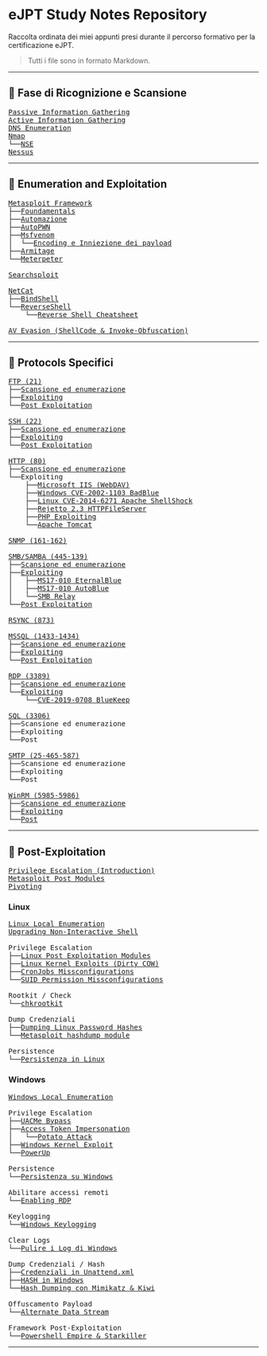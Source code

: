 # eJPT Study Notes Repository

Raccolta ordinata dei miei appunti presi durante il percorso formativo per la certificazione eJPT.  
> Tutti i file sono in formato Markdown.

---

## 🧭 Fase di Ricognizione e Scansione
<pre>
<a href="https://github.com/Gigidotexe/Penetration_Test_notes/blob/main/Passive%20Information%20Gathering.md">Passive Information Gathering</a>
<a href="https://github.com/Gigidotexe/Penetration_Test_notes/blob/main/Active%20Information%20Gathering.md">Active Information Gathering</a>
<a href="https://github.com/Gigidotexe/Penetration_Test_notes/blob/main/DNS%20Emumeration.md">DNS Enumeration</a>
<a href="https://github.com/Gigidotexe/Penetration_Test_notes/blob/main/Nmap.md">Nmap</a>
└──<a href="https://github.com/Gigidotexe/Penetration_Test_notes/blob/main/NSE.md">NSE</a>
<a href="https://github.com/Gigidotexe/Penetration_Test_notes/tree/main">Nessus</a>
</pre>

---

## 🧾 Enumeration and Exploitation
<pre>
<a href="https://github.com/Gigidotexe/Penetration_Test_notes/blob/main/Metasploit%20Framework.md">Metasploit Framework</a>
├──<a href="https://github.com/Gigidotexe/Penetration_Test_notes/blob/main/Metasploit%20Foundamentals.md">Foundamentals</a>
├──<a href="https://github.com/Gigidotexe/Penetration_Test_notes/blob/main/Metasploit%20Automazione.md">Automazione</a>
├──<a href="https://github.com/Gigidotexe/Penetration_Test_notes/blob/main/Metasploit%20AutoPWN.md">AutoPWN</a>
├──<a href="https://github.com/Gigidotexe/Penetration_Test_notes/blob/main/Msfvenom.md">Msfvenom</a>
│  └──<a href="https://github.com/Gigidotexe/Penetration_Test_notes/blob/main/Msfvenom%20Econding%20and%20Injection%20Payload.md">Encoding e Inniezione dei payload</a>
├──<a href="https://github.com/Gigidotexe/Penetration_Test_notes/blob/main/Armitage.md">Armitage</a>
└──<a href="https://github.com/Gigidotexe/Penetration_Test_notes/blob/main/Meterpeter.md">Meterpeter</a>

<a href="https://github.com/Gigidotexe/Penetration_Test_notes/blob/main/Searchsploit.md">Searchsploit</a>

<a href="https://github.com/Gigidotexe/Penetration_Test_notes/blob/main/Netcat.md">NetCat</a>
├──<a href="https://github.com/Gigidotexe/Penetration_Test_notes/blob/main/Netcat%20BindShell.md">BindShell</a>
└──<a href="https://github.com/Gigidotexe/Penetration_Test_notes/blob/main/Netcat%20ReverseShell.md">ReverseShell</a>
    └──<a href="https://github.com/Gigidotexe/Penetration_Test_notes/blob/main/Reverse%20shell%20Cheatsheet.md">Reverse Shell Cheatsheet</a>

<a href="https://github.com/Gigidotexe/Penetration_Test_notes/blob/main/AntiVirus%20Evasion%20with%20Shelter%20and%20Invoke-Obfuscation.md">AV Evasion (ShellCode & Invoke-Obfuscation)</a>
</pre>

---

## 📡 Protocols Specifici
<pre>
<a href="https://github.com/Gigidotexe/Penetration_Test_notes/blob/main/FTP%20(21).md">FTP (21)</a>
├──<a href="https://github.com/Gigidotexe/Penetration_Test_notes/blob/main/FTP%20Scan%20and%20Enumeration.md">Scansione ed enumerazione</a>
├──<a href="https://github.com/Gigidotexe/Penetration_Test_notes/blob/main/FTP%20Exploiting.md">Exploiting</a>
└──<a href="https://github.com/Gigidotexe/Penetration_Test_notes/blob/main/FTP%20Post%20Exploitation.md">Post Exploitation</a>

<a href="https://github.com/Gigidotexe/Penetration_Test_notes/blob/main/SSH%20(22).md">SSH (22)</a>
├──<a href="https://github.com/Gigidotexe/Penetration_Test_notes/blob/main/SSH%20Scan%20and%20Enumeration.md">Scansione ed enumerazione</a>
├──<a href="https://github.com/Gigidotexe/Penetration_Test_notes/blob/main/SSH%20Exploiting.md">Exploiting</a>
└──<a href="https://github.com/Gigidotexe/Penetration_Test_notes/blob/main/SSH%20Post%20Exploitation.md">Post Exploitation</a>

<a href="https://github.com/Gigidotexe/Penetration_Test_notes/blob/main/HTTP.md">HTTP (80)</a>
├──<a href="https://github.com/Gigidotexe/Penetration_Test_notes/blob/main/HTTP%20Scan%20and%20Enumeration.md">Scansione ed enumerazione</a>
└──Exploiting
    ├──<a href="https://github.com/Gigidotexe/Penetration_Test_notes/blob/main/IIS%20WebDAV%20Exploiting.md">Microsoft IIS (WebDAV)</a>
    ├──<a href="https://github.com/Gigidotexe/Penetration_Test_notes/blob/main/CVE-2002-1103%20BadBlue%20Exploiting.md">Windows CVE-2002-1103 BadBlue</a>
    ├──<a href="https://github.com/Gigidotexe/Penetration_Test_notes/blob/main/CVE-2014-6271%20ShellShock.md">Linux CVE-2014-6271 Apache ShellShock</a>
    ├──<a href="https://github.com/Gigidotexe/Penetration_Test_notes/blob/main/Rejetto%20Vulnerable%20HTTPFileServer.md">Rejetto 2.3 HTTPFileServer</a>
    ├──<a href="https://github.com/Gigidotexe/Penetration_Test_notes/blob/main/PHP%20Exploiting.md">PHP Exploiting</a>
    └──<a href="https://github.com/Gigidotexe/Penetration_Test_notes/blob/main/Apache%20Tomcat%20Exploitation.md">Apache Tomcat</a>

<a href="https://github.com/Gigidotexe/Penetration_Test_notes/blob/main/SNMP%20(161-162).md">SNMP (161-162)</a>

<a href="https://github.com/Gigidotexe/Penetration_Test_notes/blob/main/SMB,%20SAMBA%20(445-139).md">SMB/SAMBA (445-139)</a>
├──<a href="https://github.com/Gigidotexe/Penetration_Test_notes/blob/main/SMB%20San%20and%20Enumeration.md">Scansione ed enumerazione</a>
├──<a href="https://github.com/Gigidotexe/Penetration_Test_notes/blob/main/SMB%20Exploiting.md">Exploiting</a>
│   ├──<a href="https://github.com/Gigidotexe/Penetration_Test_notes/blob/main/MS17-010%20EternalBlue.md">MS17-010 EternalBlue</a>
│   ├──<a href="https://github.com/Gigidotexe/Penetration_Test_notes/blob/main/MS17-010%20AutoBlue.md">MS17-010 AutoBlue</a>
│   └──<a href="https://github.com/Gigidotexe/Penetration_Test_notes/blob/main/SMB%20Relay%20Attack.md">SMB Relay</a>
└──<a href="https://github.com/Gigidotexe/Penetration_Test_notes/blob/main/SMB%20Post%20Exploitation.md">Post Exploitation</a>

<a href="https://github.com/Gigidotexe/Penetration_Test_notes/blob/main/RSYNC%20(873).md">RSYNC (873)</a>

<a href="https://github.com/Gigidotexe/Penetration_Test_notes/blob/main/MSSQL%20(1433-1434).md">MSSQL (1433-1434)</a>
├──<a href="https://github.com/Gigidotexe/Penetration_Test_notes/blob/main/MSSQL%20Scan%20and%20Enumeration.md">Scansione ed enumerazione</a>
├──<a href="https://github.com/Gigidotexe/Penetration_Test_notes/blob/main/MSSQL%20Exploiting.md">Exploiting</a>
└──<a href="https://github.com/Gigidotexe/Penetration_Test_notes/blob/main/MSSQL%20Post%20Exploitation.md">Post Exploitation</a>

<a href="https://github.com/Gigidotexe/Penetration_Test_notes/blob/main/RDP%20(3389).md">RDP (3389)</a>
├──<a href="https://github.com/Gigidotexe/Penetration_Test_notes/blob/main/RDP%20Scan%20and%20Enumeration.md">Scansione ed enumerazione</a>
└──<a href="https://github.com/Gigidotexe/Penetration_Test_notes/blob/main/RDP%20Exploiting.md">Exploiting</a>
    └──<a href="https://github.com/Gigidotexe/Penetration_Test_notes/blob/main/cve_2019_0708%20BlueKeep.md">CVE-2019-0708 BlueKeep</a>

<a href="https://github.com/Gigidotexe/Penetration_Test_notes/blob/main/SQL%20(3306).md">SQL (3306)</a>
├──Scansione ed enumerazione
├──Exploiting
└──Post

<a href="https://github.com/Gigidotexe/Penetration_Test_notes/blob/main/SMTP%20(25-465-587).md">SMTP (25-465-587)</a>
├──Scansione ed enumerazione
├──Exploiting
└──Post

<a href="https://github.com/Gigidotexe/Penetration_Test_notes/blob/main/WinRM%20(5985-5986).md">WinRM (5985-5986)</a>
├──<a href="https://github.com/Gigidotexe/Penetration_Test_notes/blob/main/WinRM%20Scan%20and%20Enumeration.md">Scansione ed enumerazione</a>
├──<a href="https://github.com/Gigidotexe/Penetration_Test_notes/blob/main/WinRM%20Exploiting.md">Exploiting</a>
└──<a href="https://github.com/Gigidotexe/Penetration_Test_notes/blob/main/WinRM%20Post%20Exploitation.md">Post</a>
</pre>

---

## 🧰 Post-Exploitation
<pre>
<a href="https://github.com/Gigidotexe/Penetration_Test_notes/blob/main/Privilege%20Escalation%20(Introduction).md">Privilege Escalation (Introduction)</a>
<a href="https://github.com/Gigidotexe/Penetration_Test_notes/blob/main/Post%20Exploitation%20Modules.md">Metasploit Post Modules</a>
<a href="https://github.com/Gigidotexe/Penetration_Test_notes/blob/main/Pivoting.md">Pivoting</a>
</pre>

### Linux
<pre>
<a href="https://github.com/Gigidotexe/Penetration_Test_notes/blob/main/Linux%20Local%20enumeration.md">Linux Local Enumeration</a>
<a href="https://github.com/Gigidotexe/Penetration_Test_notes/blob/main/Upgradare%20una%20shell%20non%20interattiva.md">Upgrading Non-Interactive Shell</a>
    
Privilege Escalation
├──<a href="https://github.com/Gigidotexe/Penetration_Test_notes/blob/main/Linux%20Post%20Exploitetion%20Modules.md">Linux Post Exploitation Modules</a>
├──<a href="https://github.com/Gigidotexe/Penetration_Test_notes/blob/main/Linux%20Kernel%20Exploits%20(CVE-2016-5195%20Dirty%20COW).md">Linux Kernel Exploits (Dirty COW)</a>
├──<a href="https://github.com/Gigidotexe/Penetration_Test_notes/blob/main/CronJobs%20Missconfigurations.md">CronJobs Missconfigurations</a>
└──<a href="https://github.com/Gigidotexe/Penetration_Test_notes/blob/main/SUID%20Permissions%20Missconfigurations.md">SUID Permission Missconfigurations</a>

Rootkit / Check
└──<a href="https://github.com/Gigidotexe/Penetration_Test_notes/blob/main/chkrootkit.md">chkrootkit</a>

Dump Credenziali
├──<a href="https://github.com/Gigidotexe/Penetration_Test_notes/blob/main/Dumping%20Linux%20Password%20Hashes.md">Dumping Linux Password Hashes</a>
└──<a href="https://github.com/Gigidotexe/Penetration_Test_notes/blob/main/Metasploit%20hashdump%20module.md">Metasploit hashdump module</a>

Persistence
└──<a href="https://github.com/Gigidotexe/Penetration_Test_notes/blob/main/Persistenza%20in%20Linux.md">Persistenza in Linux</a>
</pre>

### Windows
<pre>
<a href="https://github.com/Gigidotexe/Penetration_Test_notes/blob/main/Windows%20Local%20enumeration.md">Windows Local Enumeration</a>
    
Privilege Escalation
├──<a href="https://github.com/Gigidotexe/Penetration_Test_notes/blob/main/UACMe.md">UACMe Bypass</a>
├──<a href="https://github.com/Gigidotexe/Penetration_Test_notes/blob/main/Access%20Token%20Impersonation.md">Access Token Impersonation</a>
│   └──<a href="https://github.com/Gigidotexe/Penetration_Test_notes/blob/main/Potato%20Attack.md">Potato Attack</a>
├──<a href="https://github.com/Gigidotexe/Penetration_Test_notes/blob/main/Windows%20Kernel%20Exploit.md">Windows Kernel Exploit</a>
└──<a href="https://github.com/Gigidotexe/Penetration_Test_notes/blob/main/PowerUp.md">PowerUp</a>

Persistence
└──<a href="https://github.com/Gigidotexe/Penetration_Test_notes/blob/main/Persistence%20on%20windows.md">Persistenza su Windows</a>

Abilitare accessi remoti
└──<a href="https://github.com/Gigidotexe/Penetration_Test_notes/blob/main/Enabling%20RDP.md">Enabling RDP</a>

Keylogging
└──<a href="https://github.com/Gigidotexe/Penetration_Test_notes/blob/main/Windows%20Keylogging.md">Windows Keylogging</a>

Clear Logs
└──<a href="https://github.com/Gigidotexe/Penetration_Test_notes/blob/main/Clearing%20Event%20Log%20Windows.md">Pulire i Log di Windows</a>

Dump Credenziali / Hash
├──<a href="https://github.com/Gigidotexe/Penetration_Test_notes/blob/main/Searching%20For%20Passwords%20In%20Windows%20Configuration%20Files.md">Credenziali in Unattend.xml</a>
├──<a href="https://github.com/Gigidotexe/Penetration_Test_notes/blob/main/Windows%20Password%20Hashes.md">HASH in Windows</a>
└──<a href="https://github.com/Gigidotexe/Penetration_Test_notes/blob/main/Hash%20Dumping%20with%20Mimikatz%20and%20Kiwi.md">Hash Dumping con Mimikatz & Kiwi</a>

Offuscamento Payload
└──<a href="https://github.com/Gigidotexe/Penetration_Test_notes/blob/main/Alternate%20Data%20Stream.md">Alternate Data Stream</a>

Framework Post-Exploitation
└──<a href="https://github.com/Gigidotexe/Penetration_Test_notes/blob/main/Powershell%20Empire.md">Powershell Empire & Starkiller</a>
</pre>

---
